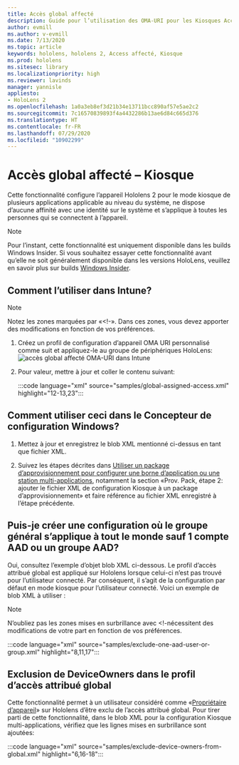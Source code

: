 ```yaml
---
title: Accès global affecté
description: Guide pour l’utilisation des OMA-URI pour les Kiosques Accès affecté
author: evmill
ms.author: v-evmill
ms.date: 7/13/2020
ms.topic: article
keywords: hololens, hololens 2, Access affecté, Kiosque
ms.prod: hololens
ms.sitesec: library
ms.localizationpriority: high
ms.reviewer: lavinds
manager: yannisle
appliesto:
- HoloLens 2
ms.openlocfilehash: 1a0a3eb8ef3d21b34e13711bcc890af57e5ae2c2
ms.sourcegitcommit: 7c16570839893f4a4432286b13ae6d84c665d376
ms.translationtype: HT
ms.contentlocale: fr-FR
ms.lasthandoff: 07/29/2020
ms.locfileid: "10902299"
---
```

# Accès global affecté – Kiosque

Cette fonctionnalité configure l’appareil Hololens 2 pour le mode kiosque de plusieurs applications applicable au niveau du système, ne dispose d’aucune affinité avec une identité sur le système et s’applique à toutes les personnes qui se connectent à l’appareil. 

> [!NOTE]
> Pour l’instant, cette fonctionnalité est uniquement disponible dans les builds Windows Insider. Si vous souhaitez essayer cette fonctionnalité avant qu’elle ne soit généralement disponible dans les versions HoloLens, veuillez en savoir plus sur builds [Windows Insider](hololens-insider.md).
 
## Comment l’utiliser dans Intune? 

> [!NOTE]
> Notez les zones marquées par «<!-». Dans ces zones, vous devez apporter des modifications en fonction de vos préférences. 

1.  Créez un profil de configuration d’appareil OMA URI personnalisé comme suit et appliquez-le au groupe de périphériques HoloLens: ![accès global affecté OMA-URI dans Intune](images/global-assigned-access-omauri.png)

2.  Pour valeur, mettre à jour et coller le contenu suivant: 

    :::code language="xml" source="samples/global-assigned-access.xml" highlight="12-13,23":::

## Comment utiliser ceci dans le Concepteur de configuration Windows? 
 
1.  Mettez à jour et enregistrez le blob XML mentionné ci-dessus en tant que fichier XML. 

2.  Suivez les étapes décrites dans [Utiliser un package d’approvisionnement pour configurer une borne d’application ou une station multi-applications](https://docs.microsoft.com/hololens/hololens-kiosk#use-a-provisioning-package-to-set-up-a-single-app-or-multi-app-kiosk), notamment la section «Prov. Pack, étape 2: ajouter le fichier XML de configuration Kiosque à un package d’approvisionnement» et faire référence au fichier XML enregistré à l’étape précédente. 

## Puis-je créer une configuration où le groupe général s’applique à tout le monde sauf 1 compte AAD ou un groupe AAD? 

Oui, consultez l’exemple d’objet blob XML ci-dessous. Le profil d’accès attribué global est appliqué sur Hololens lorsque celui-ci n’est pas trouvé pour l’utilisateur connecté. Par conséquent, il s’agit de la configuration par défaut en mode kiosque pour l’utilisateur connecté. Voici un exemple de blob XML à utiliser : 

> [!NOTE]
> N’oubliez pas les zones mises en surbrillance avec <!-nécessitent des modifications de votre part en fonction de vos préférences. 

 :::code language="xml" source="samples/exclude-one-aad-user-or-group.xml" highlight="8,11,17":::

## Exclusion de DeviceOwners dans le profil d’accès attribué global

Cette fonctionnalité permet à un utilisateur considéré comme «[Propriétaire d’appareil](security-adminless-os.md)» sur Hololens d’être exclu de l’accès attribué global. Pour tirer parti de cette fonctionnalité, dans le blob XML pour la configuration Kiosque multi-applications, vérifiez que les lignes mises en surbrillance sont ajoutées: 

 :::code language="xml" source="samples/exclude-device-owners-from-global.xml" highlight="6,16-18":::
 
